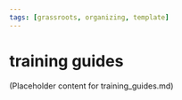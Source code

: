 ```yaml
---
tags: [grassroots, organizing, template]
---
```


# training guides

(Placeholder content for training_guides.md)
